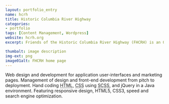 ```yaml
---
layout: portfolio_entry
name: hcrh
title: Historic Columbia River Highway
categories:
- portfolio
tags: [Content Management, Wordpress]
website: hcrh.org
excerpt: Friends of the Historic Columbia River Highway (FHCRH) is an Oregon nonprofit corporation whose mission is to support the restoration and reconnection of the historic Columbia River highway.

thumbalt: image description
img-ext: png
image01alt: FHCRH home page
---
```

<p>Web design and development for application user-interfaces and marketing pages. Management of design and front-end development from pitch to deployment. Hand coding <abbr title="hyper text markup language">HTML</abbr>, <abbr title="cascading style sheets">CSS</abbr> using <abbr title="syntactic cascading style sheets">SCSS</abbr>, and jQuery in a Java environment. Featuring responsive design, HTML5, CSS3, speed and search engine optimization.</p>
